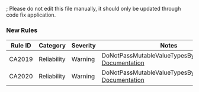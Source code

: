 ; Please do not edit this file manually, it should only be updated through code fix application.

### New Rules

Rule ID | Category | Severity | Notes
--------|----------|----------|-------
CA2019 | Reliability | Warning | DoNotPassMutableValueTypesByValueAnalyzer, [Documentation](https://docs.microsoft.com/dotnet/fundamentals/code-analysis/quality-rules/ca2019)
CA2020 | Reliability | Warning | DoNotPassMutableValueTypesByValueAnalyzer, [Documentation](https://docs.microsoft.com/dotnet/fundamentals/code-analysis/quality-rules/ca2020)
